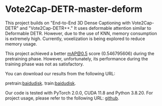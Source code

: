 # Vote2Cap-DETR-master-deform
This project builds on "End-to-End 3D Dense Captioning with Vote2Cap-DETR" and "Vote2Cap-DETR++." It uses deformable attention similar to Deformable DETR. However, due to the use of KNN, memory consumption is extremely high. Currently, voxelization is being explored to reduce memory usage.



This project achieved a better mAP@0.5 score (0.546795606) during the pretraining phase. However, unfortunately, its performance during the training phase was not as satisfactory.

You can download our results from the following URL: 

pretrain:[baidudisk](https://pan.baidu.com/s/1AepHqoHvI9VTOQSmyzL4cA?pwd=auew).
train:[baidudisk](https://pan.baidu.com/s/1D87osBba5nqyMWuTPd2pwQ?pwd=zt8k).

Our code is tested with PyTorch 2.0.0, CUDA 11.8 and Python 3.8.20.
For project usage, please refer to the following URL: [github](https://github.com/YFMika/3D-DETR-Caption/blob/main/README.md).
